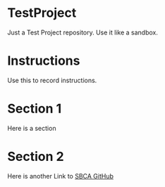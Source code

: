 # TestProject
Just a Test Project repository.  Use it like a sandbox.
# Instructions
Use this to record instructions.
# Section 1
Here is a section
# Section 2
Here is another
Link to [SBCA GitHub](https://github.com/jth41/sbca-data-standard/blob/master/README.md)
